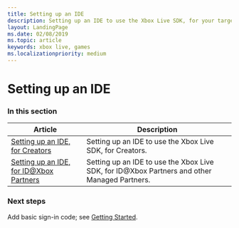 ```yaml
---
title: Setting up an IDE
description: Setting up an IDE to use the Xbox Live SDK, for your target platforms.
layout: LandingPage
ms.date: 02/08/2019
ms.topic: article
keywords: xbox live, games
ms.localizationpriority: medium
---
```


# Setting up an IDE


### In this section

| Article | Description |
|---------|-------------|
| [Setting up an IDE, for Creators](creators/index.md) | Setting up an IDE to use the Xbox Live SDK, for Creators.  |
| [Setting up an IDE, for ID@Xbox Partners](managed-partners/index.md) | Setting up an IDE to use the Xbox Live SDK, for ID@Xbox Partners and other Managed Partners. |


### Next steps

Add basic sign-in code; see [Getting Started](../index.md).
